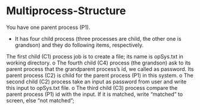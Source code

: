 # Multiprocess-Structure

You have one parent process (P1).
- It has four child process (three processes are child, the other one is grandson) and they do
following items, respectively.

The first child (C1) process job is to create a file; its name is opSys.txt in working
directory.
o The fourth child (C4) process (the grandson) ask to its parent process that the
grandparent process’s id, we called as password. Its parent process (C2) is child for
the parent process (P1) in this system.
o The second child (C2) process take an input as password from user and write this
input to opSys.txt file.
o The third child (C3) process compare the parent process (P1) id with the input. If it is
matched, write “matched” to screen, else “not matched”;
